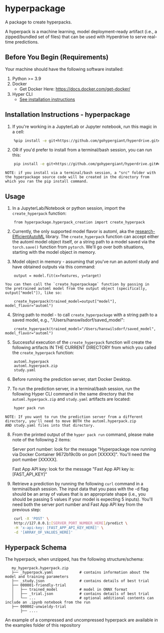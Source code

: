 # hyperpackage

A package to create hyperpacks.

A hyperpack is a machine learning, model deployment-ready artifact (i.e., a zipped/bundled set of files) that can be used with Hyperdrive to serve real-time predictions.

## Before You Begin (Requirements)

Your machine should have the following software installed:

1. Python >= 3.9
2. Docker
   - Get Docker Here: https://docs.docker.com/get-docker/
3. Hyper CLI
   - [See installation instructions](../hyper/README.md#installation)


## Installation Instructions - hyperpackage

1. If you're working in a JupyterLab or Jupyter notebook, run this magic in a cell:
```bash
    %pip install -e git+https://github.com/gohypergiant/hyperdrive.git#egg=hyperpackage\&subdirectory=hyperpackage
```

2. OR if you'd prefer to install from a terminal/bash session, you can run this:
```bash
    pip install -e git+https://github.com/gohypergiant/hyperdrive.git#egg=hyperpackage\&subdirectory=hyperpackage
```
    
    NOTE: if you install via a terminal/bash session, a "src" folder with  
    the hyperpackage source code will be created in the directory from  
    which you ran the pip install command.

## Usage

1. In a JupyterLab/Notebook or python session, import the `create_hyperpack` function:

```
    from hyperpackage.hyperpack_creation import create_hyperpack
```

2. Currently, the only supported model flavor is automl, aka the [research-EfficientAutoML](https://github.com/gohypergiant/research-EfficientAutoML) library. The `create_hyperpack` function can accept either the automl model object itself, or a string path to a model saved via the `torch.save()` function from `pytorch`. We'll go over both situations, starting with the model object in memory.

3. Model object in memory - assuming that you've run an automl study and have obtained outputs via this command:

```
    output = model.fit(x=features, y=target)
```

    You can then call the `create_hyperpackage` function by passing in  
    the pretrained automl model from the output object (specifically,  
    output["model"]), like so:

```
    create_hyperpack(trained_model=output["model"], model_flavor="automl")
```
 
4. String path to model - to call `create_hyperpackage` with a string path to a saved model, e.g., "/Users/hanswilsdorf/saved_model":

```
    create_hyperpack(trained_model="/Users/hanswilsdorf/saved_model", model_flavor="automl")
```

5. Successful execution of the `create_hyperpack` function will create the following artifacts IN THE CURRENT DIRECTORY from which you called the `create_hyperpack` function:

```
    automl.hyperpack
    automl.hyperpack.zip
    study.yaml
```

6. Before running the prediction server, start Docker Desktop.

7. To run the prediction server, in a terminal/bash session, run the following Hyper CLI command in the same directory that the `automl.hyperpack.zip` and `study.yaml` artifacts are located:

``` bash
    hyper pack run
```

    NOTE: If you want to run the prediction server from a different  
    directory, you'll need to move BOTH the automl.hyperpack.zip  
    AND study.yaml files into that directory.

8. From the printed output of the `hyper pack run` command, please make note of the following 2 items:

    Server port number: look for the message "Hyperpackage now running via Docker Container 9672b19c0b on port [XXXXX]". You'll need the port number [XXXXX].

    Fast App API key: look for the message "Fast App API key is: [FAST_API_KEY]"

9. Retrieve a prediction by running the following `curl` command in a terminal/bash session. The input data that you pass with the -d flag should be an array of values that is an appropriate shape (i.e., you should be passing 5 values if your model is expecting 5 inputs). You'll need both the server port number and Fast App API key from the previous step:

``` bash
    curl -X 'POST' \
    http://127.0.0.1:[SERVER_PORT_NUMBER_HERE]/predict \
    -H 'x-api-key: [FAST_APP_API_KEY_HERE]' \
    -d '[ARRAY_OF_VALUES_HERE]'
```

## Hyperpack Schema

The hyperpack, when unzipped, has the following structure/schema:

```
   my_hyperpack.hyperpack.zip
   ├── _hyperpack.yaml            # contains information about the model and training parameters 
   ├── _study.json                # contains details of best trial
   ├── 000001-friendly-trial
   │   ├── trained_model          # model in ONNX format
   │   ├── _trial.json            # contains details of best trial
   │   └── ...                    # optional additional contents can include an .ipynb notebook from the run
   ├── 000002-unwieldy-trial
       ├── ....

```

An example of a compressed and uncompressed hyperpack are available in the examples folder of this repository

